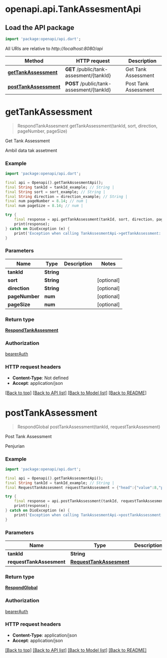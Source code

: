 # openapi.api.TankAssesmentApi

## Load the API package
```dart
import 'package:openapi/api.dart';
```

All URIs are relative to *http://localhost:8080/api*

Method | HTTP request | Description
------------- | ------------- | -------------
[**getTankAssessment**](TankAssesmentApi.md#gettankassessment) | **GET** /public/tank-assesment/{tankId} | Get Tank Assessment
[**postTankAssessment**](TankAssesmentApi.md#posttankassessment) | **POST** /public/tank-assesment/{tankId} | Post Tank Assessment


# **getTankAssessment**
> RespondTankAssesment getTankAssessment(tankId, sort, direction, pageNumber, pageSize)

Get Tank Assessment

Ambil data tak assetment

### Example
```dart
import 'package:openapi/api.dart';

final api = Openapi().getTankAssesmentApi();
final String tankId = tankId_example; // String | 
final String sort = sort_example; // String | 
final String direction = direction_example; // String | 
final num pageNumber = 8.14; // num | 
final num pageSize = 8.14; // num | 

try {
    final response = api.getTankAssessment(tankId, sort, direction, pageNumber, pageSize);
    print(response);
} catch on DioException (e) {
    print('Exception when calling TankAssesmentApi->getTankAssessment: $e\n');
}
```

### Parameters

Name | Type | Description  | Notes
------------- | ------------- | ------------- | -------------
 **tankId** | **String**|  | 
 **sort** | **String**|  | [optional] 
 **direction** | **String**|  | [optional] 
 **pageNumber** | **num**|  | [optional] 
 **pageSize** | **num**|  | [optional] 

### Return type

[**RespondTankAssesment**](RespondTankAssesment.md)

### Authorization

[bearerAuth](../README.md#bearerAuth)

### HTTP request headers

 - **Content-Type**: Not defined
 - **Accept**: application/json

[[Back to top]](#) [[Back to API list]](../README.md#documentation-for-api-endpoints) [[Back to Model list]](../README.md#documentation-for-models) [[Back to README]](../README.md)

# **postTankAssessment**
> RespondGlobal postTankAssessment(tankId, requestTankAssesment)

Post Tank Assessment

Penjurian

### Example
```dart
import 'package:openapi/api.dart';

final api = Openapi().getTankAssesmentApi();
final String tankId = tankId_example; // String | 
final RequestTankAssesment requestTankAssesment = {"head":{"value":8,"pinalty":"descriptionn pinalty"},"body":{"value":8.5,"pinalty":"descriptionn pinalty"},"colour":{"value":8.5,"pinalty":"descriptionn pinalty"},"fantail":{"value":8.5,"pinalty":"descriptionn pinalty"},"face":{"value":8.5,"pinalty":"descriptionn pinalty"},"pearly":{"value":8.5,"pinalty":"descriptionn pinalty"},"marking":{"value":8.5,"pinalty":"descriptionn pinalty"},"overall":{"value":8.5},"defect":"MAYOR"}; // RequestTankAssesment | 

try {
    final response = api.postTankAssessment(tankId, requestTankAssesment);
    print(response);
} catch on DioException (e) {
    print('Exception when calling TankAssesmentApi->postTankAssessment: $e\n');
}
```

### Parameters

Name | Type | Description  | Notes
------------- | ------------- | ------------- | -------------
 **tankId** | **String**|  | 
 **requestTankAssesment** | [**RequestTankAssesment**](RequestTankAssesment.md)|  | [optional] 

### Return type

[**RespondGlobal**](RespondGlobal.md)

### Authorization

[bearerAuth](../README.md#bearerAuth)

### HTTP request headers

 - **Content-Type**: application/json
 - **Accept**: application/json

[[Back to top]](#) [[Back to API list]](../README.md#documentation-for-api-endpoints) [[Back to Model list]](../README.md#documentation-for-models) [[Back to README]](../README.md)

